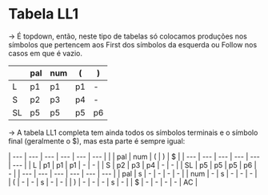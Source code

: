 # Tabela LL1

-> É topdown, então, neste tipo de tabelas só colocamos produções nos símbolos que pertencem aos First dos símbolos da esquerda ou Follow nos casos em que é vazio.

|     | pal | num | (   | )   |
| --- | --- | --- | --- | --- |
| L   | p1  | p1  | p1  | -   |
| S   | p2  | p3  | p4  | -   |
| SL  | p5  | p5  | p5  | p6  |

-> A tabela LL1 completa tem ainda todos os símbolos terminais e o símbolo final (geralmente o $), mas esta parte é sempre igual:

| --- | --- | --- | --- | --- | --- |
|     | pal | num | (   | )   | $   |
| --- | --- | --- | --- | --- | --- |
| L   | p1  | p1  | p1  | -   | -   |
| S   | p2  | p3  | p4  | -   | -   |
| SL  | p5  | p5  | p5  | p6  | -   |
| --- | --- | --- | --- | --- | --- |
| pal | s   | -   | -   | -   | -   |
| num | -   | s   | -   | -   | -   |
| (   | -   | -   | s   | -   | -   |
| )   | -   | -   | -   | s   | -   |
| $   | -   | -   | -   | -   | AC  |
